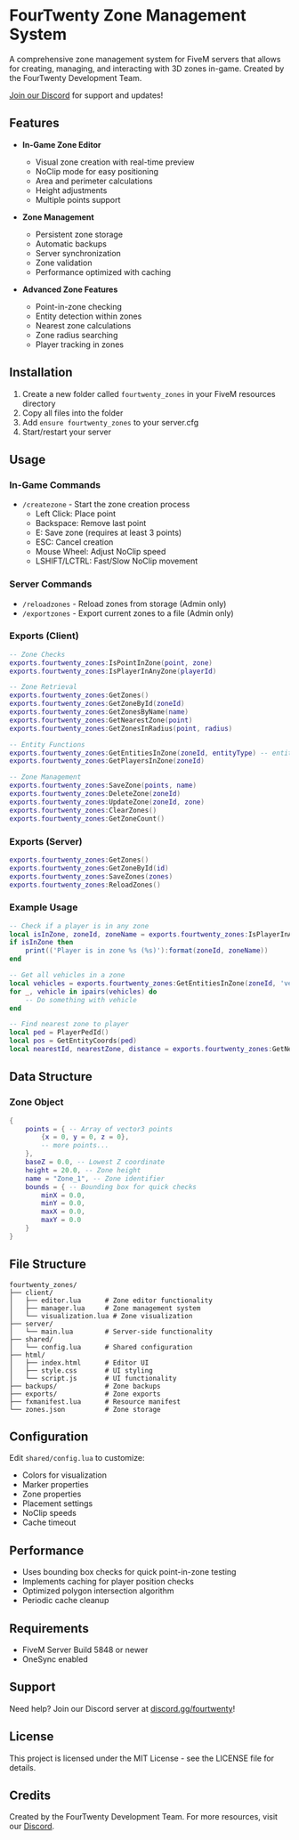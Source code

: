 # FourTwenty Zone Management System

A comprehensive zone management system for FiveM servers that allows for creating, managing, and interacting with 3D zones in-game. Created by the FourTwenty Development Team.

[Join our Discord](https://discord.gg/fourtwenty) for support and updates!

## Features

- **In-Game Zone Editor**
  - Visual zone creation with real-time preview
  - NoClip mode for easy positioning
  - Area and perimeter calculations
  - Height adjustments
  - Multiple points support

- **Zone Management**
  - Persistent zone storage
  - Automatic backups
  - Server synchronization
  - Zone validation
  - Performance optimized with caching

- **Advanced Zone Features**
  - Point-in-zone checking
  - Entity detection within zones
  - Nearest zone calculations
  - Zone radius searching
  - Player tracking in zones

## Installation

1. Create a new folder called `fourtwenty_zones` in your FiveM resources directory
2. Copy all files into the folder
3. Add `ensure fourtwenty_zones` to your server.cfg
4. Start/restart your server

## Usage

### In-Game Commands

- `/createzone` - Start the zone creation process
  - Left Click: Place point
  - Backspace: Remove last point
  - E: Save zone (requires at least 3 points)
  - ESC: Cancel creation
  - Mouse Wheel: Adjust NoClip speed
  - LSHIFT/LCTRL: Fast/Slow NoClip movement

### Server Commands

- `/reloadzones` - Reload zones from storage (Admin only)
- `/exportzones` - Export current zones to a file (Admin only)

### Exports (Client)

```lua
-- Zone Checks
exports.fourtwenty_zones:IsPointInZone(point, zone)
exports.fourtwenty_zones:IsPlayerInAnyZone(playerId)

-- Zone Retrieval
exports.fourtwenty_zones:GetZones()
exports.fourtwenty_zones:GetZoneById(zoneId)
exports.fourtwenty_zones:GetZonesByName(name)
exports.fourtwenty_zones:GetNearestZone(point)
exports.fourtwenty_zones:GetZonesInRadius(point, radius)

-- Entity Functions
exports.fourtwenty_zones:GetEntitiesInZone(zoneId, entityType) -- entityType: 'peds', 'vehicles', 'objects'
exports.fourtwenty_zones:GetPlayersInZone(zoneId)

-- Zone Management
exports.fourtwenty_zones:SaveZone(points, name)
exports.fourtwenty_zones:DeleteZone(zoneId)
exports.fourtwenty_zones:UpdateZone(zoneId, zone)
exports.fourtwenty_zones:ClearZones()
exports.fourtwenty_zones:GetZoneCount()
```

### Exports (Server)

```lua
exports.fourtwenty_zones:GetZones()
exports.fourtwenty_zones:GetZoneById(id)
exports.fourtwenty_zones:SaveZones(zones)
exports.fourtwenty_zones:ReloadZones()
```

### Example Usage

```lua
-- Check if a player is in any zone
local isInZone, zoneId, zoneName = exports.fourtwenty_zones:IsPlayerInAnyZone(PlayerId())
if isInZone then
    print(('Player is in zone %s (%s)'):format(zoneId, zoneName))
end

-- Get all vehicles in a zone
local vehicles = exports.fourtwenty_zones:GetEntitiesInZone(zoneId, 'vehicles')
for _, vehicle in ipairs(vehicles) do
    -- Do something with vehicle
end

-- Find nearest zone to player
local ped = PlayerPedId()
local pos = GetEntityCoords(ped)
local nearestId, nearestZone, distance = exports.fourtwenty_zones:GetNearestZone(pos)
```

## Data Structure

### Zone Object
```lua
{
    points = { -- Array of vector3 points
        {x = 0, y = 0, z = 0},
        -- more points...
    },
    baseZ = 0.0, -- Lowest Z coordinate
    height = 20.0, -- Zone height
    name = "Zone_1", -- Zone identifier
    bounds = { -- Bounding box for quick checks
        minX = 0.0,
        minY = 0.0,
        maxX = 0.0,
        maxY = 0.0
    }
}
```

## File Structure

```
fourtwenty_zones/
├── client/
│   ├── editor.lua      # Zone editor functionality
│   ├── manager.lua     # Zone management system
│   └── visualization.lua # Zone visualization
├── server/
│   └── main.lua        # Server-side functionality
├── shared/
│   └── config.lua      # Shared configuration
├── html/
│   ├── index.html      # Editor UI
│   ├── style.css       # UI styling
│   └── script.js       # UI functionality
├── backups/            # Zone backups
├── exports/            # Zone exports
├── fxmanifest.lua      # Resource manifest
└── zones.json          # Zone storage
```

## Configuration

Edit `shared/config.lua` to customize:
- Colors for visualization
- Marker properties
- Zone properties
- Placement settings
- NoClip speeds
- Cache timeout

## Performance

- Uses bounding box checks for quick point-in-zone testing
- Implements caching for player position checks
- Optimized polygon intersection algorithm
- Periodic cache cleanup

## Requirements

- FiveM Server Build 5848 or newer
- OneSync enabled

## Support

Need help? Join our Discord server at [discord.gg/fourtwenty](https://discord.gg/fourtwenty)!

## License

This project is licensed under the MIT License - see the LICENSE file for details.

## Credits

Created by the FourTwenty Development Team. For more resources, visit our [Discord](https://discord.gg/fourtwenty).
